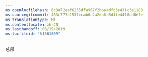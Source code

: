 ```yaml
---
ms.openlocfilehash: 6c3a72eaf6235dfa967f2bba4dfc3e431c3e1180
ms.sourcegitcommit: 483c777a1537ccab6a2a2da6a5d1fe4470dd0e7e
ms.translationtype: MT
ms.contentlocale: zh-CN
ms.lasthandoff: 06/19/2019
ms.locfileid: "61561809"
---
```

总部